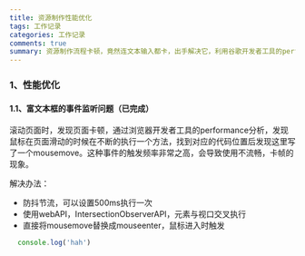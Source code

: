 ```yaml
---
title: 资源制作性能优化
tags: 工作记录
categories: 工作记录
comments: true
summary: 资源制作流程卡顿，竟然连文本输入都卡，出手解决它，利用谷歌开发者工具的performance选项卡和summary选项卡排查问题......
---
```


### 1、性能优化
#### 1.1、富文本框的事件监听问题（已完成）
滚动页面时，发现页面卡顿，通过浏览器开发者工具的performance分析，发现鼠标在页面滑动的时候在不断的执行一个方法，找到对应的代码位置后发现这里写了一个mousemove。这种事件的触发频率非常之高，会导致使用不流畅，卡帧的现象。

解决办法：

+ 防抖节流，可以设置500ms执行一次
+ 使用webAPI，IntersectionObserverAPI，元素与视口交叉执行
+ 直接将mousemove替换成mouseenter，鼠标进入时触发

```javascript
  console.log('hah')
```
